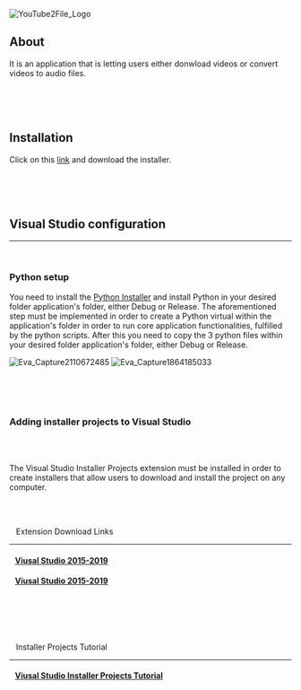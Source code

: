 ![YouTube2File_Logo](https://user-images.githubusercontent.com/87245086/204159698-b0758b01-4279-4174-bed5-c336f7af129a.png)
<br>

## About

It is an application that is letting users either donwload videos or convert videos to audio files.



<br>
<br>
<br>

## Installation

Click on this [link](https://1drv.ms/u/s!Aj41UFKudPgkg-Z7zdXIQ0XUJVG_pw?e=Wo5DdG) and download the installer.


<br>
<br>
<br>

## Visual Studio configuration
___________________________________

<br>

### Python setup

You need to install the [Python Installer](https://www.python.org/downloads/) and install Python in your desired folder application's folder, either Debug or Release. The aforementioned step must be implemented in order to create a Python virtual within the application's folder in order to run core application functionalities, fulfilled by the python scripts. After this you need to copy the 3 python files within your desired folder application's folder, either Debug or Release. 

![Eva_Capture2110672485](https://user-images.githubusercontent.com/87245086/204159367-f0f39ce4-491d-4f11-b6e1-4214cdecfc7d.jpg)
![Eva_Capture1864185033](https://user-images.githubusercontent.com/87245086/204159369-a690285c-411e-4449-a2d6-3ac16cf76cca.jpg)

<br>
<br>
<br>

### Adding installer projects to Visual Studio

<br>
<br>

The Visual Studio Installer Projects extension must be installed in order to create installers that allow users to download and install the project on any computer.

<br>
<br>

 &nbsp;&nbsp; Extension Download Links
________________________________________

#### &nbsp;&nbsp; [Viusal Studio 2015-2019](https://marketplace.visualstudio.com/items?itemName=VisualStudioClient.MicrosoftVisualStudio2017InstallerProjects)

#### &nbsp;&nbsp; [Viusal Studio 2015-2019](https://marketplace.visualstudio.com/items?itemName=VisualStudioClient.MicrosoftVisualStudio2022InstallerProjects)


<br>
<br>
<br>
<br>

&nbsp;&nbsp; Installer Projects Tutorial
_______________________________

#### &nbsp;&nbsp; [Viusal Studio Installer Projects Tutorial](https://youtu.be/fehVTLNQorQ)













